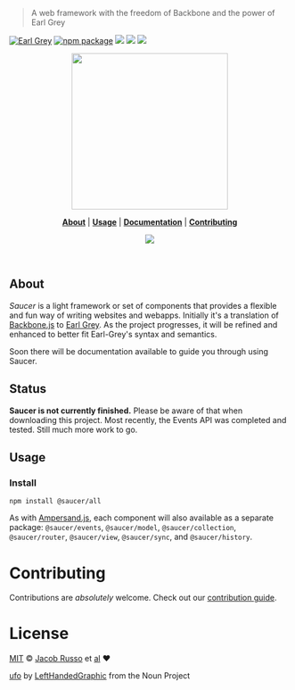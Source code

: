 > A web framework with the freedom of Backbone and the power of Earl Grey

[![Earl Grey][earl-grey-badge]][earl-grey-link]
[![npm package][npm-ver-link]][github-releases]
[![][dl-badge]][npm-pkg-link]
[![][travis-logo]][travis]
![][mit-badge]


<p align="center">
  <a href="http://github.com/madcapjake/byke">
    <img width=280px  src="https://raw.githubusercontent.com/saucereg/saucer/master/assets/saucer.png"
  </a>
</p>

<p align="center">
  <b><a href="#about">About</a></b>
  |
  <b><a href="#usage">Usage</a></b>
  |
  <b><a href="/docs/README.md">Documentation</a></b>
  |
  <b><a href="#contributing">Contributing</a></b>

  <p align="center">
    <a href="https://gitter.im/saucereg/saucer?utm_source=badge&utm_medium=badge&utm_campaign=pr-badge&utm_content=badge">
      <img src="https://badges.gitter.im/Join%20Chat.svg">
    </a>
  </p>
</p>

<br>

## About

_Saucer_ is a light framework or set of components that provides a flexible and fun way of writing websites and webapps.  Initially it's a translation of [Backbone.js](http://backbonejs.org/) to [Earl Grey][earl-grey-link].  As the project progresses, it will be refined and enhanced to better fit Earl-Grey's syntax and semantics.

Soon there will be documentation available to guide you through using Saucer.

## Status

__Saucer is not currently finished.__ Please be aware of that when downloading this project. Most recently, the Events API was completed and tested.  Still much more work to go.

## Usage
### Install

```
npm install @saucer/all
```
As with [Ampersand.js](https://ampersandjs.com/), each component will also available as a separate package: `@saucer/events`, `@saucer/model`, `@saucer/collection`, `@saucer/router`, `@saucer/view`, `@saucer/sync`, and `@saucer/history`.

# Contributing

Contributions are _absolutely_ welcome. Check out our [contribution guide](/CONTRIBUTING.md).

# License

[MIT](http://opensource.org/licenses/MIT) © [Jacob Russo][Author] et [al][contributors]
:heart:

[ufo](https://thenounproject.com/term/flying-saucer/23930/) by [LeftHandedGraphic](https://thenounproject.com/lefthandedgraphic/) from the Noun Project

[author]: http://madcapjake.com
[earl-grey-badge]: https://img.shields.io/badge/Earl-Grey-lightgrey.svg?style=flat-square
[earl-grey-link]:  https://breuleux.github.io/earl-grey/
[mit-badge]: https://img.shields.io/badge/license-MIT-444444.svg?style=flat-square
[github-releases]: https://github.com/saucereg/saucer/releases
[npm-pkg-link]: https://www.npmjs.org/package/earlgrey-saucer
[npm-ver-link]: https://img.shields.io/npm/v/earlgrey-saucer.svg?style=flat-square
[dl-badge]: http://img.shields.io/npm/dm/earlgrey-saucer.svg?style=flat-square
[travis-logo]: http://img.shields.io/travis/saucereg/saucer.svg?style=flat-square
[travis]: https://travis-ci.org/saucereg/saucer
[contributors]: https://github.com/saucereg/saucer/graphs/contributors
